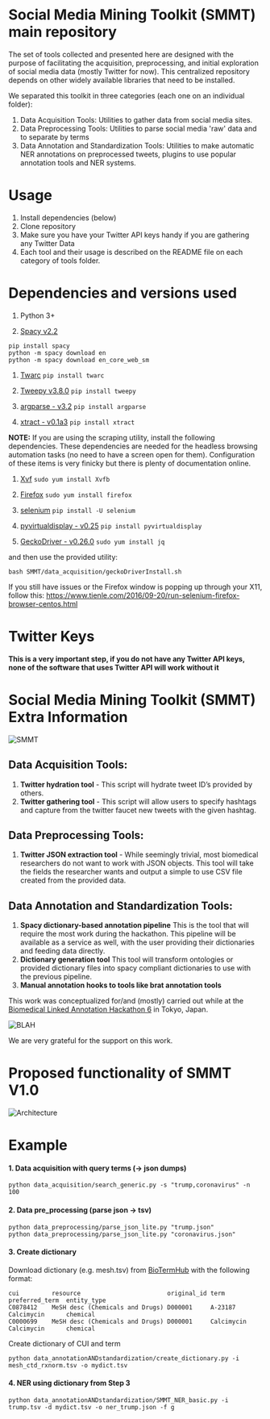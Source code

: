 # Social Media Mining Toolkit (SMMT) main repository

The set of tools collected and presented here are designed with the purpose of facilitating the acquisition, preprocessing, and initial exploration of social media data (mostly Twitter for now). This centralized repository depends on other widely available libraries that need to be installed. 

We separated this toolkit in three categories (each one on an individual folder):

1. Data Acquisition Tools: Utilities to gather data from social media sites.
1. Data Preprocessing  Tools: Utilities to parse social media 'raw' data and to separate by terms
1. Data Annotation and Standardization Tools: Utilities to make automatic NER annotations on preprocessed tweets, plugins to use popular annotation tools and NER systems.

# Usage

1. Install dependencies (below)
1. Clone repository
1. Make sure you have your Twitter API keys handy if you are gathering any Twitter Data
1. Each tool and their usage is described on the README file on each category of tools folder.

# Dependencies and versions used

1. Python 3+

1. [Spacy v2.2](https://spacy.io/usage)
``` 
pip install spacy 
python -m spacy download en
python -m spacy download en_core_web_sm
```
1. [Twarc](https://github.com/DocNow/twarc)
` pip install twarc `

1. [Tweepy v3.8.0](http://docs.tweepy.org/en/latest/)
` pip install tweepy `

1. [argparse - v3.2](https://docs.python.org/3/library/argparse.html)
` pip install argparse `

1. [xtract - v0.1a3](https://pypi.org/project/xtract/)
` pip install xtract `

**NOTE:** If you are using the scraping utility, install the following dependencies. These dependencies are needed for the headless browsing automation tasks (no need to have a screen open for them). Configuration of these items is very finicky but there is plenty of documentation online.

1. [Xvf](https://linux.die.net/man/1/xvfb)
` sudo yum install Xvfb `

1. [Firefox](https://www.mozilla.org/en-US/firefox/linux/)
` sudo yum install firefox `

1. [selenium](https://selenium.dev/)
` pip install -U selenium `

1. [pyvirtualdisplay - v0.25](https://pypi.org/project/PyVirtualDisplay/)
` pip install pyvirtualdisplay `

1. [GeckoDriver - v0.26.0](https://github.com/mozilla/geckodriver/releases)
` sudo yum install jq `

and then use the provided utility:

` bash SMMT/data_acquisition/geckoDriverInstall.sh `

If you still have issues or the Firefox window is popping up through your X11, follow this:
https://www.tienle.com/2016/09-20/run-selenium-firefox-browser-centos.html

# Twitter Keys
**This is a very important step, if you do not have any Twitter API keys, none of the software that uses Twitter API will work without it**

# Social Media Mining Toolkit (SMMT) Extra Information

![SMMT](http://www.jmbanda.com/sMMT_smalllogo.png)

## Data Acquisition Tools:
1. **Twitter hydration tool** - This script will hydrate tweet ID’s provided by others. 
1. **Twitter gathering tool** - This script will allow users to specify hashtags and capture from the twitter faucet new tweets with the given hashtag.

## Data Preprocessing Tools: 
1. **Twitter JSON extraction tool** - While seemingly trivial, most biomedical researchers do not want to work with JSON objects. This tool will take the fields the researcher wants and output a simple to use CSV file created from the provided data. 

## Data Annotation and Standardization Tools: 
1. **Spacy dictionary-based annotation pipeline** This is the tool that will require the most work during the hackathon. This pipeline will be available as a service as well, with the user providing their dictionaries and feeding data directly.  
1. **Dictionary generation tool** This tool will transform ontologies or provided dictionary files into spacy compliant dictionaries to use with the previous pipeline.
1. **Manual annotation hooks to tools like brat annotation tools** 


This work was conceptualized for/and (mostly) carried out while at the [Biomedical Linked Annotation Hackathon 6](http://blah6.linkedannotation.org/) in Tokyo, Japan.

![BLAH](http://www.jmbanda.com/blah6.png)

We are very grateful for the support on this work.

# Proposed functionality of SMMT V1.0

![Architecture](http://www.jmbanda.com/SMMT-v1.png)


# Example
#### 1. Data acquisition with query terms (-> json dumps)
```
python data_acquisition/search_generic.py -s "trump,coronavirus" -n 100
```
#### 2. Data pre_processing (parse json -> tsv)
```
python data_preprocessing/parse_json_lite.py "trump.json"
python data_preprocessing/parse_json_lite.py "coronavirus.json"
```

#### 3. Create dictionary
Download dictionary (e.g. mesh.tsv) from [BioTermHub](https://pub.cl.uzh.ch/projects/ontogene/biotermhub/) with the following format:
```
cui	        resource	                    original_id	term	    preferred_term	entity_type
C0878412	MeSH desc (Chemicals and Drugs)	D000001	    A-23187	    Calcimycin	    chemical
C0000699	MeSH desc (Chemicals and Drugs)	D000001	    Calcimycin	Calcimycin	    chemical
```
Create dictionary of CUI and term
```
python data_annotationANDstandardization/create_dictionary.py -i mesh_ctd_rxnorm.tsv -o mydict.tsv
```

#### 4. NER using dictionary from Step 3
```
python data_annotationANDstandardization/SMMT_NER_basic.py -i trump.tsv -d mydict.tsv -o ner_trump.json -f g
```
